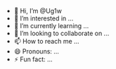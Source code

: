 - 👋 Hi, I’m @Ug1w
- 👀 I’m interested in ...
- 🌱 I’m currently learning ...
- 💞️ I’m looking to collaborate on ...
- 📫 How to reach me ...
- 😄 Pronouns: ...
- ⚡ Fun fact: ...

<!---
Ug1w/Ug1w is a ✨ special ✨ repository because its `README.md` (this file) appears on your GitHub profile.
You can click the Preview link to take a look at your changes.
--->
